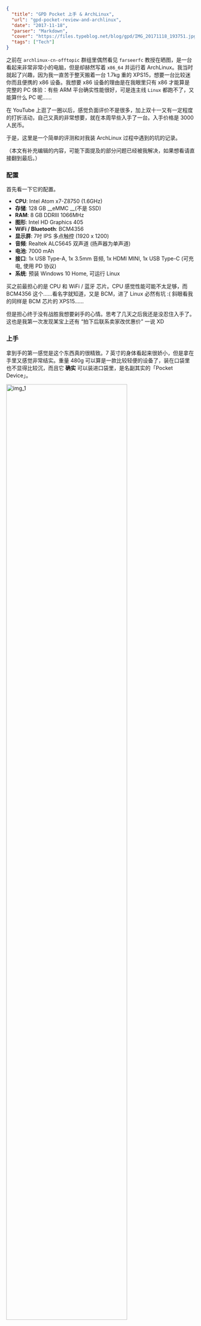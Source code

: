 ```json
{
  "title": "GPD Pocket 上手 & ArchLinux",
  "url": "gpd-pocket-review-and-archlinux",
  "date": "2017-11-18",
  "parser": "Markdown",
  "cover": "https://files.typeblog.net/blog/gpd/IMG_20171118_193751.jpg",
  "tags": ["Tech"]
}
```

之前在 `archlinux-cn-offtopic` 群组里偶然看见 `farseerfc` 教授在晒图，是一台看起来非常非常小的电脑，但是却赫然写着 `x86_64` 并运行着 ArchLinux。我当时就起了兴趣，因为我一直苦于整天搬着一台 1.7kg 重的 XPS15，想要一台比较迷你而且便携的 x86 设备。我想要 x86 设备的理由是在我眼里只有 x86 才能算是完整的 PC 体验：有些 ARM 平台确实性能很好，可是连主线 `Linux` 都跑不了，又能算什么 PC 呢……

在 YouTube 上逛了一圈以后，感觉负面评价不是很多，加上双十一又有一定程度的打折活动，自己又真的非常想要，就在本周早些入手了一台。入手价格是 3000 人民币。

于是，这里是一个简单的评测和对我装 ArchLinux 过程中遇到的坑的记录。

（本文有补充编辑的内容，可能下面提及的部分问题已经被我解决，如果想看请直接翻到最后。）

### 配置

首先看一下它的配置。

* __CPU__: Intel Atom x7-Z8750 (1.6GHz)
* __存储__: 128 GB __eMMC __(不是 SSD)
* __RAM__: 8 GB DDRIII 1066MHz
* __图形__: Intel HD Graphics 405
* __WiFi / Bluetooth__: BCM4356
* __显示屏__: 7吋 IPS 多点触控 (1920 x 1200)
* __音频__: Realtek ALC5645 双声道 (扬声器为单声道)
* __电池__: 7000 mAh
* __接口__: 1x USB Type-A, 1x 3.5mm 音频, 1x HDMI MINI, 1x USB Type-C (可充电, 使用 PD 协议)
* __系统__: 预装 Windows 10 Home, 可运行 Linux

买之前最担心的是 CPU 和 WiFi / 蓝牙 芯片。CPU 感觉性能可能不太足够，而 BCM4356 这个……看名字就知道，又是 BCM，进了 Linux 必然有坑 :( 斜眼看我的同样是 BCM 芯片的 XPS15……

但是担心终于没有战胜我想要剁手的心情。思考了几天之后我还是没忍住入手了。这也是我第一次发现某宝上还有 “拍下后联系卖家改优惠价” 一说 XD

### 上手

拿到手的第一感觉是这个东西真的很精致。7 英寸的身体看起来很娇小，但是拿在手里又感觉非常结实。重量 480g 可以算是一款比较轻便的设备了，装在口袋里也不显得比较沉，而且它 __确实__ 可以装进口袋里，是名副其实的「Pocket Device」。

![img_1](https://files.typeblog.net/blog/gpd/IMG_20171118_194005.jpg)

铝制的外壳看起来则非常 MacBook，正如大部分评测里所说的一样。我不想评价这是不是好事，我只能说这个外壳的手感算是我碰过的设备里最好的一个。而这块 IPS 屏幕则绝对是一个惊喜 —— 颜色非常正，没有坏点，也没有漏光问题。7吋的 1920x1200 屏幕看起来非常清晰（当然，这也导致了之后运行 Linux 的时候遇到的一些问题）。整个屏幕看起来的舒适程度要胜过我的 XPS15。当然，我手上的这台 XPS15 的屏幕有几个坏点，而且不属于 HiDPI 范围，似乎也没有什么可比较的……这里有一点要吐槽的是官方送的那一块贴膜的 __正反面标反了__，直接导致我把那块贴膜给贴废了……从其他几位用户那里得知这似乎是普遍情况，请各位想要购买的朋友注意了。

预装的是 Windows 10 Home。我不知道盒子上贴的序列号有什么用，因为一开机就已经是激活状态了 —— 也许是给重装使用的？我只开机了一次稍微测试了一下各种功能确认没有问题以后就把 Windows 10 格式化掉然后安装 ArchLinux 了。在讨论这个设备上安装 Linux 的过程之前，我想先讨论几个别的问题。

### 键盘

之所以把键盘单独拿出来说，是因为这个键盘是很多评测吐槽的对象。确实，因为只有 7 吋的大小，这个键盘的布局非常奇葩 —— 大写锁定缩的小小的被塞在 A 的左边，整个 A 行被往右平移了，退格在上删除在下，几个特殊符号被塞在了右下角。适应了全键盘以后，再使用这个键盘显得非常困难。

不过，把完整的键盘塞在这么小一个设备上也不是什么容易的事情。又要完整的键盘，又要键的大小足够手指敲击，相当的困难。GPD 家的前代作品 `GPD Win` 就有一个非常奇葩的键盘，我上上周使用过一会儿别人的 `GPD Win`，觉得那个超级迷你版的全键盘才更加的恐怖 —— 问题不在于布局，而在于那个东西上的键盘的键都只有不到一个指甲盖的大小……

在使用了两天之后，我觉得 `GPD Pocket` 的这块键盘还算可以接受。稍微适应以后双手打字并没有太大的问题，两个手也不会撞在一起，只是当用到一些键位特殊的键的时候需要反应一段时间。当然，我也不会建议谁在这个设备上输入大段的文字。还有一种操作方法是双手握持设备然后用拇指敲击键盘，但是这样的话使用指点杆稍微有点难受。说到指点杆，我觉得这个设备上使用指点杆简直是绝配了，有完整的鼠标体验而且节省了空间 —— 只可惜这个指点杆不支持中键滚动。

### 性能

性能是很多人关注的问题，而实话实说，这个设备的性能绝对不算好，也算是比较长的续航的代价之一吧。原装的 `Windows` 我没有详细测试过，但是我运行的 `GNOME` 时常有卡顿的现象存在。考虑到 `GNOME` 大量依赖 `JavaScript`，我猜测如果使用 `KDE Plasma` 的话可能会好很多。

不过我使用 `Firefox Nightly` 进行基本的网页浏览并没有遇到太大的问题，基本上都能够胜任。看 YouTube 1080P 也没有太大的压力，而 4K 则经常出现掉帧。在访问大量使用 JS 的网站的时候，例如淘宝，耗电量会有一定程度上的上升。这也在合情合理的范围之中。

我粗略尝试运行了一下 `Visual Studio Code`，发现基本的功能使用上是没问题的。虽然我不指望用这个进行什么高性能的开发，但是我估计应急写写代码也是完全可行的操作。在安装新字体更新 `fontcache` 的时候则会感受到明显的卡死现象，这时候 CPU 占用变成 100%，显然是性能不足了。好在这种操作也不会天天执行。

作为一个（伪）音乐爱好者，我也尝试了使用这个东西作为 MIDI 合成器，结果是几乎完美。只是扬声器比较烂，需要自己插耳机解决 :(

![img_midi](https://files.typeblog.net/blog/gpd/IMG_20171118_124805.jpg)

也算是终于不用拖老远的线把它接到我的笔记本电脑上了（这个键盘附近已经放不下我的大 XPS 了）

对于性能这个话题，总而言之，它不是一个高性能设备，如果你是为了性能而来，那有更多的设备可供选择。但是它是绝对可以满足基本的使用需求的，甚至可以进行一点低性能要求的开发工作。游戏运行我暂时没有测试，根据其他的评测所言，进行一些微调以后，这个 `Intel HD Graphics 405` 是足够胜任简单的 3D 游戏的。

P.S. 我并没有进行跑分，但是昨天晚上运行了一下 `openssl speed rsa2048` 和 `openssl speed ecdsap256`，结果分别是 `219.7 sign/s + 7584.8 verify/s` 和 `5965.6 sign/s + 2638.2 verify/s`，供各位参考。

### ArchLinux 安装

オニーチャン、ArchLinux をインストールしてください。

emmm 开玩笑的。不过说了这么多，是时候安装 `ArchLinux` 了。我们伟大的先驱者（雾）们已经在 ArchWiki 上给 GPDP 开了一个页面来描述可能遇到的问题和解决方案，链接在 [这里](https://wiki.archlinux.org/index.php/GPD_Pocket)。下面对于这些已经提及的问题可能就不再描述了。

首先是安装的方式。要从 USB 启动，你需要首先进入 BIOS 关闭 `Fast boot`。进入 BIOS 的方法是开机狂敲 Del。BIOS 内屏幕的方向是错误的，你需要把设备旋转过来才能操作。建议不要使用鼠标而是使用方向键来选择，电源键确认。关闭之后，插上 ArchLinux 引导介质，然后在开机的时候按 F7 (注意你需要按住 Fn 键以使用 F 系列按键)，即可选择 USB 引导。需要注意的是它只能使用 `UEFI` 的引导介质。

引导进入 ArchLinux 安装环境之后默认的屏幕旋转也是错误的。要想解决这个问题，需要在引导进入安装环境之前的启动菜单(systemd-boot)界面上按 e 编辑内核命令行，在最后加入 `fbcon=rotate:1`。如此操作之后启动就是正确的屏幕方向了。进入之后的命令行的字实在太小，可以暂时使用 `setfont sun12x22` 来获得一个稍微大点的字体。

之后的操作和标准的 ArchLinux 安装过程一样，只是磁盘路径比较特殊，是 `/dev/mmcblk0`，因为这个小家伙使用的是 eMMC。不过，在安装盘里是没法正常使用 WiFi 的，你可以选择使用 USB 有线网络或者干脆直接用安卓手机来共享网络进行安装。安装之后参照 ArchWiki 上的 WiFi 部分，把两个文件 `brcmfmac4356-pcie.{txt,bin}` 放入 `/lib/firmware/brcm/` 就可以正常使用无线网络了。

在设置声音的时候，似乎 ArchWiki 上提供的配置中的最后一行

```
set-sink-port alsa_output.platform-cht-bsw-rt5645.HiFi__hw_chtrt5645__sink [Out] Speaker
```

会导致 PulseAudio 直接启动不了。我直接删除了这一行，~~然后在桌面环境里选择默认输出，解决了这个问题。~~ 后来发现正确的配置应当是这样

```
set-card-profile alsa_card.platform-cht-bsw-rt5645 HiFi
set-default-sink alsa_output.platform-cht-bsw-rt5645.HiFi__hw_chtrt5645_0__sink
```

以上内容添加进 `/etc/pulse/default.pa` 即可

ArchLinux 默认安装的是主线内核。使用主线内核是可以正常启动 GPDP 的，大部分功能也是可用的，除了 亮度调节、蓝牙、电池充电状态 这些功能以外。另外，主线内核的音频还存在撕裂问题。要使用这些功能，你需要使用 `linux-jwrdegoede` —— 这是一个以前玩 `Allwinner` 的大佬做的内核，使用它的话几乎全部功能都正常（你需要学会如何给 ArchLinux 使用非默认内核，这个教程网上一大堆）。当然，蓝牙的话，需要手动载入一下 `btusb` 模块，编辑 `/etc/modules-load.d/` 里面的内容让它自动载入即可。

我一般习惯在安装环境里把命令行和网络配好就重启进入系统继续安装。在这里需要注意的问题是，当你配置 `bootloader` 的时候，__一定要记得__给内核命令行加上 `fbcon=rotate:1`，否则重启以后你的屏幕就又不对了 :(

### 桌面环境

桌面环境安装和标准方式一样，我选择了 GNOME，所以 `pacman -S gnome` 即可。由于 ArchWiki 上没有包含关于 GNOME Wayland 的内容，我在这里稍微描述一下遇到的问题。

首先是屏幕旋转。你需要编辑 `~/.config/monitors.xml` 用以下配置把它转过来（不知道为什么我的 GNOME 没有自动生成这个文件的默认内容，以下来自于 `farseerfc` 提供的配置）

```xml
<monitors version="2">
  <configuration>
    <logicalmonitor>
      <x>0</x>
      <y>0</y>
      <scale>2</scale>
      <primary>yes</primary>
      <transform>
        <rotation>right</rotation>
        <flipped>no</flipped>
      </transform>
      <monitor>
        <monitorspec>
          <connector>DSI-1</connector>
          <vendor>unknown</vendor>
          <product>unknown</product>
          <serial>unknown</serial>
        </monitorspec>
        <mode>
          <width>1200</width>
          <height>1920</height>
          <rate>60.384620666503906</rate>
        </mode>
      </monitor>
    </logicalmonitor>
  </configuration>
</monitors>
```

保存后重新进入 GNOME 即可。这会同时把显示内容缩放为两倍大小（一倍大小在旋转正确以后实在看不见任何内容……）但是两倍有点大了，要想使用分数缩放需要执行

```bash
gsettings set org.gnome.mutter experimental-features "['scale-monitor-framebuffer']"
```

然后继续编辑 `~/.config/monitors.xml` 把 `<scale>` 那边的数值改成 1.5 之类的就可以了。不过这样设置以后部分界面会显得有点模糊，大概得等 GNOME 和软件开发者们修复 HiDPI 的问题了。有的软件也有自己的缩放设置，可能需要单独调节。另外推荐在 GNOME Tweak Tool 里把字体缩放也设置成 1.1 或者更大，这样看起来舒服一些。

如果你想要把登录界面也转过来，你需要在 `/var/lib/gdm/.config/monitors.xml` 中键入同样的内容。~~不过我暂时没有找到让登录界面也使用分数缩放的方法，所以我直接让它两倍缩放了。~~ 请看本文最后 EDIT 部分中让登录界面（GDM）也能分数缩放的方法。

P.S. 我从奇怪的地方看见了下面这句东西

```bash
gsettings set org.gnome.desktop.interface scaling-factor 2
```

似乎也是设置缩放的，但好像并不管用。

### 总结

似乎要说的暂时就这么多，Linux 上的更多问题在 ArchWiki 上都有详细的说明。一篇博客也差不多水完了，下面是总结

__优点__:

* 便携
* x86 完整 PC 体验
* 屏幕养眼
* 做工精致
* 接口足够多

__缺点__:

* 性能较低
* 键盘布局很谜
* WiFi 信号似乎有时候不太好
* 自带扬声器不行，不过耳机输出还好
* BIOS 对屏幕默认旋转设置不对导致自己装系统有点麻烦
* 比较贵

这并不是针对每一个人的设备。如果你需要的是一个非常便携而且可爱的 x86 设备，而且你又是一个折腾党，喜欢玩各种各样的东西，那么它可能正是你的菜。否则，可能安卓平板会是更好的选择。当然，在购买之前请详细阅读各种 Wiki 和其他人的各种评测再做决定。

### 剩下的图

emm 还有几张和 XPS 的合照

![img_xps1](https://files.typeblog.net/blog/gpd/IMG_20171117_203256.jpg)  
![img_xps2](https://files.typeblog.net/blog/gpd/IMG_20171118_193917.jpg)

### EDIT1: 蓝牙耳机

之前蓝牙正常了一直没测试过，今天突然想起来测试一下蓝牙耳机是否可用，结果当然是 —— 默认配置下并不能工作。连接以后识别不出 A2DP，导致直接没办法输出音频……

我首先按照各种奇奇怪怪的论坛上的说明在 `/etc/pulse/system.pa` 里加入了

```
load-module module-bluez5-device
load-module module-bluez5-discover
```

然后按照 [ArchWiki](https://wiki.archlinux.org/index.php/Bluetooth_headset#A2DP_not_working_with_PulseAudio) 上的说明，我禁用了 `gdm` 开启的 `PulseAudio` （创建一个 `/var/lib/gdm/.config/systemd/user/pulseaudio.socket`，把它软链接到 `/dev/null` 即可），然后使用

```bash
bluetoothctl
pair YOUR_HEADPHONE_MAC_ADDRESS
connect YOUR_HEADPHONE_MAC_ADDRESS
```

手动连接。之后，使用 `pacmd ls` 查看你的蓝牙耳机的设备编号（假设它是 `INDEX`），然后执行

```
pacmd set-card-profile INDEX a2dp_sink
```

耳机就可用了。不过在这之后，每次连接的时候似乎都要重新连接几次并在 GNOME 的音频设置里手动选择耳机为音频设备以后才能使用…… 至少是能用啦。

### EDIT2: GDM 分数缩放

```bash
sudo machinectl gdm@
gsettings set org.gnome.mutter experimental-features "['scale-monitor-framebuffer']"
exit
```

以上命令会 __登录进__ gdm 用户并开启分数缩放功能。注意此处用 `sudo -u gdm` 或者 `su gdm` 是无效的。执行以后将 `/var/lib/gdm/.config/monitors.xml` 里面的 `<scale>` 设置为 1.5 然后重启即可。（如果没有这个文件，参考我上面的步骤，把自己用户目录下面的那个复制过去就好。）

### EDIT2: 右键模拟鼠标滚动

GPD Pocket 的指点杆不自带滚动功能，于是有人提出让它的右键变成一个模拟滚轮，也就是「按住右键并移动鼠标」这一动作来代替滚轮。

这是在 `Xorg` 下面可以通过配置 `libinput` 实现的功能，然而在 `Wayland` 下得看 `compositor` 的脸色 —— 很不幸，GNOME 并没有提供这个功能，于是很长一段时间我认为这是不可能的，然后忍受着没有滚轮功能的指点杆。

后来实在有点受不了，甚至试图修改内核来实现这个功能 —— 当然，因为不了解内核驱动，我瞎改了半天并没有起作用。后来晚上做梦的时候梦见了 `LD_PRELOAD`，突然惊醒，觉得我完全可以利用 `LD_PRELOAD` 来 hook 进 `libinput` 的函数，强行开启这个功能。

花了不到一个小时研究了一下 `libinput` 和使用 `LD_PRELOAD` 的方法，写出了这么一个简单的小程序 <https://github.com/PeterCxy/scroll-emulation>，按照使用说明编译后加入 `LD_PRELOAD` 即可。

基本原理是劫持桌面环境对 `libinput_device_get_name` 的调用，在返回之前使用这个指令序列

```c
libinput_device_config_middle_emulation_set_enabled(device, LIBINPUT_CONFIG_MIDDLE_EMULATION_ENABLED);
libinput_device_config_scroll_set_method(device, LIBINPUT_CONFIG_SCROLL_ON_BUTTON_DOWN);
libinput_device_config_scroll_set_button(device, 273);
```

对所有可以开启的设备开启 `libinput` 的中键滚动模拟功能。开启以后，即可使用「按住鼠标右键并移动鼠标」来模拟滚轮。

### EDIT2: 键位调整

GPD Pocket 上的键盘键位很谜，尤其是退格和 Delete 放在一起，以及那个超级小的大写锁定键。我本来也想通过 hook libinput 来解决，然而 `archlinux-cn-offtopic` 里的大佬给了我一个更好的解决方法，那就是使用 `udev` 自带的 `hwdb` 来修改 Keymap.

简单研究了一下这玩意怎么用，写出了下面这个配置：

```
evdev:input:b0003v258Ap0111*
 KEYBOARD_KEY_7004c=backspace
 KEYBOARD_KEY_7002a=delete
 KEYBOARD_KEY_70039=a
```

以上配置的作用是 1) 交换退格和删除键 2) 将大写锁定键去掉，改成另一个A键（大写锁定可以用按住 SHIFT 来代替）。将这个配置文件放在 `/etc/udev/hwdb.d/90-gpdp.hwdb` 即可。

<style>
img[alt*="img_"] {
  width: 80%;
}
</style>